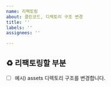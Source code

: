 ```yaml
---
name: 리팩토링
about: 클린코드, 디렉토리 구조 변경
title: ''
labels: ''
assignees: ''

---
```


## ♻️ 리팩토링할 부분
- [ ] 예시) assets 디렉토리 구조를 변경합니다.
